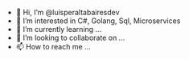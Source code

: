 - 👋 Hi, I’m @luisperaltabairesdev
- 👀 I’m interested in C#, Golang, Sql, Microservices
- 🌱 I’m currently learning ...
- 💞️ I’m looking to collaborate on ...
- 📫 How to reach me ...

<!---
luisperaltabairesdev/luisperaltabairesdev is a ✨ special ✨ repository because its `README.md` (this file) appears on your GitHub profile.
You can click the Preview link to take a look at your changes.
--->
